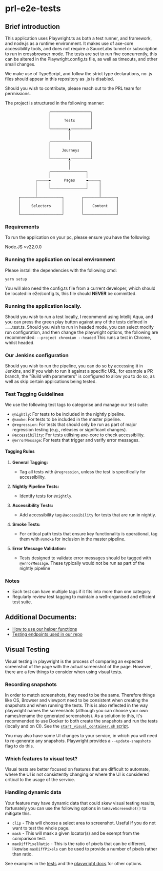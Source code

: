 # prl-e2e-tests

## Brief introduction

This application uses Playwright.ts as both a test runner, and framework, and node.js as a runtime environment. It makes use of axe-core accessibility tools, and does not require a SauceLabs tunnel or subscription to run in crossbrowser mode. The tests are set to run five concurrently, this can be altered in the Playwright.config.ts file, as well as timeouts, and other small changes.

We make use of TypeScript, and follow the strict type declarations, no .js files should appear in this repository as .js is disabled.

Should you wish to contribute, please reach out to the PRL team for permissions.

The project is structured in the following manner:

                        ┌──────────────────┐
                        │                  │
                        │      Tests       │
                        │                  │
                        └────────▲─────────┘
                                 │
                                 │
                        ┌──────────────────┐
                        │                  │
                        │     Journeys     │
                        │                  │
                        └────────▲─────────┘
                                 │
                                 │
                        ┌────────────────┐
                        │                │
                  ┌─────►      Pages     ◄─────┐
                  │     │                │     │
                  │     └────────────────┘     │
                  │                            │
          ┌───────┴───────────┐        ┌───────┴───────┐
          │                   │        │               │
          │     Selectors     │        │    Content    │
          │                   │        │               │
          └───────────────────┘        └───────────────┘

### Requirements

To run the application on your pc, please ensure you have the following:

Node.JS >v22.0.0

### Running the application on local environment

Please install the dependencies with the following cmd:

`yarn setup`

You will also need the config.ts file from a current developer, which should be located in e2e/config.ts, this file should **NEVER** be committed.

### Running the application locally.

Should you wish to run a test locally, I recommend using Intellij Aqua, and you can press the green play button against any of the tests defined in \_\_\_.test.ts.
Should you wish to run in headed mode, you can select modify run configuration, and then change the playwright options, the following are recommended:
`--project chromium --headed`
This runs a test in Chrome, whilst headed.

### Our Jenkins configuration

Should you wish to run the pipeline, you can do so by accessing it in Jenkins, and if you wish to run it against a specific URL, for example a PR branch, the "Build with parameters" is configured to allow you to do so, as well as skip certain applications being tested.

### Test Tagging Guidelines

We use the following test tags to categorise and manage our test suite:

- `@nightly`: For tests to be included in the nightly pipeline.
- `@smoke`: For tests to be included in the master pipeline.
- `@regression`: For tests that should only be run as part of major regression testing (e.g., releases or significant changes).
- `@accessibility`: For tests utilising axe-core to check accessibility.
- `@errorMessage`: For tests that trigger and verify error messages.

#### Tagging Rules

1. **General Tagging:**
   - Tag all tests with `@regression`, unless the test is specifically for accessibility.
2. **Nightly Pipeline Tests:**

   - Identify tests for `@nightly`.

3. **Accessibility Tests:**

   - Add accessibility tag `@accessibility` for tests that are run in nightly.

4. **Smoke Tests:**

   - For critical path tests that ensure key functionality is operational, tag them with `@smoke` for inclusion in the master pipeline.

5. **Error Message Validation:**
   - Tests designed to validate error messages should be tagged with `@errorMessage`. These typically would not be run as part of the nightly pipeline

### Notes

- Each test can have multiple tags if it fits into more than one category.
- Regularly review test tagging to maintain a well-organised and efficient test suite.
## Additional Documents:

- [How to use our helper functions](https://cjscommonplatform.sharepoint.com/sites/PrivateLawQA/SitePages/Helper-Functions.aspx)
- [Testing endpoints used in our repo](https://cjscommonplatform.sharepoint.com/sites/PrivateLawQA/SitePages/Testing-endpoints.aspx)

## Visual Testing

Visual testing in playwright is the process of comparing an expected screenshot of the page with the actual screenshot of the page. However, there are a few things to consider when using visual tests.

### Recording snapshots

In order to match screenshots, they need to be the same. Therefore things like OS, Browser and viewport need to be consistent when creating the snapshots and when running the tests. This is also reflected in the way playwright names the screenshots (although you can choose your own names/rename the generated screenshots).
As a solution to this, it's recommended to use Docker to both create the snapshots and run the tests (locally and on CI). See the [`start_visual_container.sh` script](https://github.com/hmcts/tcoe-playwright-example/blob/master/scripts/start_visual_container.sh).

You may also have some UI changes to your service, in which you will need to re-generate any snapshots. Playwright provides a `--update-snapshots` flag to do this.

### Which features to visual test?

Visual tests are better focused on features that are difficult to automate, where the UI is not consistently changing or where the UI is considered critical to the usage of the service.

### Handling dynamic data

Your feature may have dynamic data that could skew visual testing results, fortunately you can use the following options in `toHaveScreenshot()` to mitigate this.

- `clip` - This will choose a select area to screenshot. Useful if you do not want to test the whole page.
- `mask` - This will mask a given locator(s) and be exempt from the comparison test.
- `maxDiffPixelRatio` - This is the ratio of pixels that can be different, likewise `maxDiffPixels` can be used to provide a number of pixels rather than ratio.

See examples in the [tests](https://github.com/hmcts/tcoe-playwright-example/blob/master/playwright-e2e/tests/visual-tests.spec.ts) and the [playwright docs](https://playwright.dev/docs/api/class-pageassertions#page-assertions-to-have-screenshot-2) for other options.
